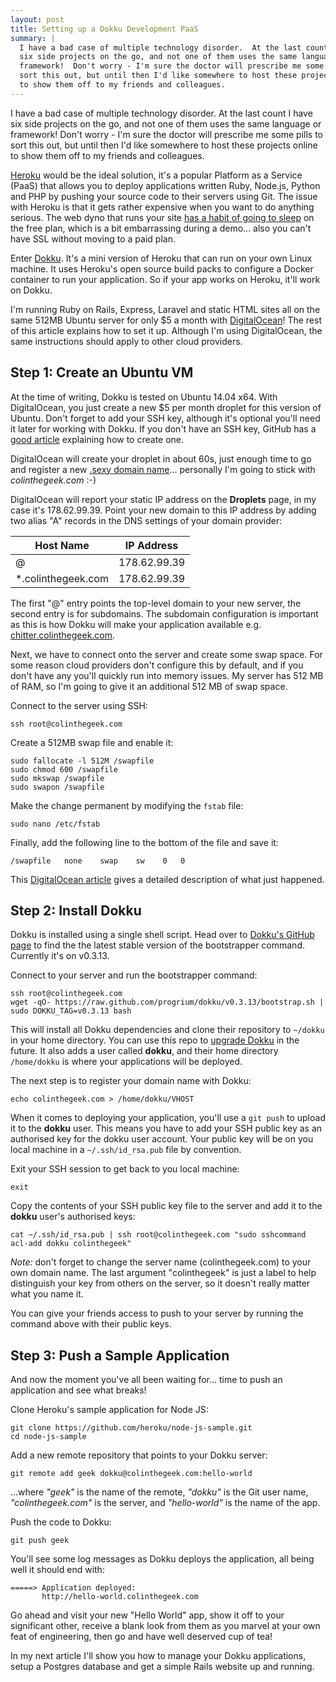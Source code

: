 ```yaml
---
layout: post
title: Setting up a Dokku Development PaaS
summary: |
  I have a bad case of multiple technology disorder.  At the last count I have
  six side projects on the go, and not one of them uses the same language or
  framework!  Don't worry - I'm sure the doctor will prescribe me some pills to
  sort this out, but until then I'd like somewhere to host these projects online
  to show them off to my friends and colleagues.
---
```

I have a bad case of multiple technology disorder.  At the last count I have
six side projects on the go, and not one of them uses the same language or
framework!  Don't worry - I'm sure the doctor will prescribe me some pills to
sort this out, but until then I'd like somewhere to host these projects online
to show them off to my friends and colleagues.

[Heroku][1] would be the ideal solution, it's a popular Platform as a Service
(PaaS) that allows you to deploy applications written Ruby, Node.js, Python and
PHP by pushing your source code to their servers using Git.  The issue with
Heroku is that it gets rather expensive when you want to do anything serious.
The web dyno that runs your site [has a habit of going to sleep][2] on the free
plan, which is a bit embarrassing during a demo... also you can't have SSL
without moving to a paid plan.

Enter [Dokku][3].  It's a mini version of Heroku that can run on your own Linux
machine.  It uses Heroku's open source build packs to configure a Docker
container to run your application.  So if your app works on Heroku, it'll work
on Dokku.

I'm running Ruby on Rails, Express, Laravel and static HTML sites all on the
same 512MB Ubuntu server for only $5 a month with [DigitalOcean][4]!  The rest
of this article explains how to set it up.  Although I'm using DigitalOcean,
the same instructions should apply to other cloud providers.

## Step 1: Create an Ubuntu VM

At the time of writing, Dokku is tested on Ubuntu 14.04 x64.  With DigitalOcean,
you just create a new $5 per month droplet for this version of Ubuntu.  Don't
forget to add your SSH key, although it's optional you'll need it later for
working with Dokku. If you don't have an SSH key, GitHub has a [good article][5]
explaining how to create one.

DigitalOcean will create your droplet in about 60s, just enough time to go and
register a new [.sexy domain name][6]...  personally I'm going to stick with
*colinthegeek.com* :-)  

DigitalOcean will report your static IP address on the **Droplets** page, in my
case it's 178.62.99.39.  Point your new domain to this IP address by adding two
alias "A" records in the DNS settings of your domain provider:

| Host Name          | IP Address   |
|--------------------|--------------|
| @                  | 178.62.99.39 |
| *.colinthegeek.com | 178.62.99.39 |

The first "@" entry points the top-level domain to your new server, the second
entry is for subdomains.  The subdomain configuration is important as this is
how Dokku will make your application available e.g. [chitter.colinthegeek.com][7].

Next, we have to connect onto the server and create some swap space.  For some
reason cloud providers don't configure this by default, and if you don't have
any you'll quickly run into memory issues.  My server has 512 MB of RAM, so I'm
going to give it an additional 512 MB of swap space.

Connect to the server using SSH:

    ssh root@colinthegeek.com

Create a 512MB swap file and enable it:

    sudo fallocate -l 512M /swapfile
    sudo chmod 600 /swapfile
    sudo mkswap /swapfile
    sudo swapon /swapfile

Make the change permanent by modifying the `fstab` file:

    sudo nano /etc/fstab

Finally, add the following line to the bottom of the file and save it:

    /swapfile   none    swap    sw    0   0

This [DigitalOcean article][8] gives a detailed description of what just
happened.

## Step 2: Install Dokku

Dokku is installed using a single shell script.  Head over to
[Dokku's GitHub page][9] to find the the latest stable version of the
bootstrapper command.  Currently it's on v0.3.13.

Connect to your server and run the bootstrapper command:

    ssh root@colinthegeek.com
    wget -qO- https://raw.github.com/progrium/dokku/v0.3.13/bootstrap.sh | sudo DOKKU_TAG=v0.3.13 bash

This will install all Dokku dependencies and clone their repository to `~/dokku`
in your home directory.  You can use this repo to [upgrade Dokku][10] in the
future.  It also adds a user called **dokku**, and their home directory
`/home/dokku` is where your applications will be deployed.

The next step is to register your domain name with Dokku:

    echo colinthegeek.com > /home/dokku/VHOST

When it comes to deploying your application, you'll use a `git push` to upload
it to the **dokku** user.  This means you have to add your SSH public key as an
authorised key for the dokku user account.  Your public key will be on you local
machine in a `~/.ssh/id_rsa.pub` file by convention.

Exit your SSH session to get back to you local machine:

    exit

Copy the contents of your SSH public key file to the server and add it to the
**dokku** user's authorised keys:

    cat ~/.ssh/id_rsa.pub | ssh root@colinthegeek.com "sudo sshcommand acl-add dokku colinthegeek"

*Note:* don't forget to change the server name (colinthegeek.com) to your own
domain name.  The last argument "colinthegeek" is just a label to help
distinguish your key from others on the server, so it doesn't really matter what
you name it.

You can give your friends access to push to your server by running the command
above with their public keys.

## Step 3: Push a Sample Application

And now the moment you've all been waiting for... time to push an application
and see what breaks!

Clone Heroku's sample application for Node JS:

    git clone https://github.com/heroku/node-js-sample.git
    cd node-js-sample

Add a new remote repository that points to your Dokku server:

    git remote add geek dokku@colinthegeek.com:hello-world

...where *"geek"* is the name of the remote, *"dokku"* is the Git user name,
*"colinthegeek.com"* is the server, and *"hello-world"* is the name of the app.

Push the code to Dokku:

    git push geek

You'll see some log messages as Dokku deploys the application, all being well it
should end with:

    =====> Application deployed:
           http://hello-world.colinthegeek.com

Go ahead and visit your new "Hello World" app, show it off to your significant
other, receive a blank look from them as you marvel at your own feat of
engineering, then go and have well deserved cup of tea!  

In my next article I'll show you how to manage your Dokku applications, setup a
Postgres database and get a simple Rails website up and running.

[1]: https://www.heroku.com
[2]: https://devcenter.heroku.com/articles/dynos#dyno-sleeping
[3]: http://progrium.com/blog/2013/06/19/dokku-the-smallest-paas-implementation-youve-ever-seen
[4]: https://www.digitalocean.com
[5]: https://help.github.com/articles/generating-ssh-keys
[6]: https://www.123-reg.co.uk/gtlds/?kw=sexy
[7]: http://chitter.colinthegeek.com
[8]: https://www.digitalocean.com/community/tutorials/how-to-add-swap-on-ubuntu-14-04
[9]: https://github.com/progrium/dokku
[10]: http://progrium.viewdocs.io/dokku/upgrading
